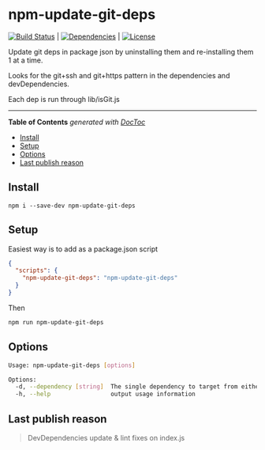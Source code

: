 # npm-update-git-deps

[![Build Status](https://travis-ci.org/johndcarmichael/npm-update-git-deps.svg?branch=master)](https://travis-ci.org/johndcarmichael/npm-update-git-deps) | [![Dependencies](https://david-dm.org/johndcarmichael/npm-update-git-deps.svg)](https://david-dm.org/johndcarmichael/npm-update-git-deps) | [![License](http://img.shields.io/npm/l/boats.svg)](https://github.com/johndcarmichael/npm-update-git-deps/blob/master/LICENSE)

Update git deps in package json by uninstalling them and re-installing them 1 at a time.

Looks for the git+ssh and git+https pattern in the dependencies and devDependencies.

Each dep is run through lib/isGit.js

---

<!-- START doctoc generated TOC please keep comment here to allow auto update -->
<!-- DON'T EDIT THIS SECTION, INSTEAD RE-RUN doctoc TO UPDATE -->
**Table of Contents**  *generated with [DocToc](https://github.com/thlorenz/doctoc)*

- [Install](#install)
- [Setup](#setup)
- [Options](#options)
- [Last publish reason](#last-publish-reason)

<!-- END doctoc generated TOC please keep comment here to allow auto update -->

## Install
```
npm i --save-dev npm-update-git-deps
```

## Setup
Easiest way is to add as a package.json script
```json
{
  "scripts": {
    "npm-update-git-deps": "npm-update-git-deps"
  }
}
```

Then
```bash
npm run npm-update-git-deps
```

## Options
```bash
Usage: npm-update-git-deps [options]

Options:
  -d, --dependency [string]  The single dependency to target from either the dev or non-dev list (not required to be from git)
  -h, --help                 output usage information
```

## Last publish reason
> DevDependencies update & lint fixes on index.js
